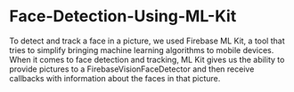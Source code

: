 # Face-Detection-Using-ML-Kit
To detect and track a face in a picture, we used Firebase ML Kit, a tool that tries to simplify bringing machine learning algorithms to mobile devices. When it comes to face detection and tracking, ML Kit gives us the ability to provide pictures to a FirebaseVisionFaceDetector and then receive callbacks with information about the faces in that picture.
